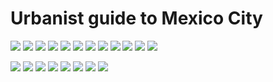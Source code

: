 # Urbanist guide to Mexico City

![](ciclo6.jpg)
![](ciclo7.jpg)
![](ciclo8.jpg)
![](ciclo9.jpg)
![](ciclo10.jpg)
![](ciclo11.jpg)
![](ciclo12.jpg)
![](ciclo13.jpg)
![](ciclo14.jpg)
![](ciclo15.jpg)
![](ciclo16.jpg)
![](ciclo17.jpg)

![](Tepito1.jpg)
![](Tepito2.jpg)
![](Tepito3.jpg)
![](Tepito4.jpg)
![](Tepito5.jpg)
![](Tepito6.jpg)
![](Tepito7.jpg)
![](Tepito8.jpg)
